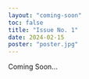 ```yaml
---
layout: "coming-soon"
toc: false
title: "Issue No. 1"
date: 2024-02-15
poster: "poster.jpg"
---
```

Coming Soon...